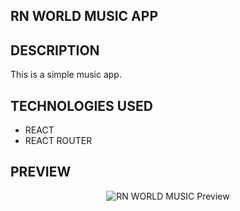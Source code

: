 ## RN WORLD MUSIC APP

## DESCRIPTION
This is a simple music app.

## TECHNOLOGIES USED
- REACT
- REACT ROUTER

## PREVIEW
<p align="center">
 <img src="main.png" alt="RN WORLD MUSIC  Preview" />
</p>

